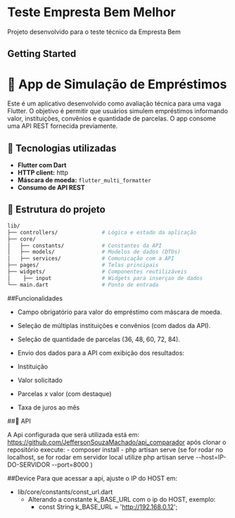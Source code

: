# Teste Empresta Bem Melhor

Projeto desenvolvido para o teste técnico da Empresta Bem

## Getting Started

# 📱 App de Simulação de Empréstimos

Este é um aplicativo desenvolvido como avaliação técnica para uma vaga Flutter. O objetivo é permitir que usuários simulem empréstimos informando valor, instituições, convênios e quantidade de parcelas. O app consome uma API REST fornecida previamente.

## 🔧 Tecnologias utilizadas

- **Flutter com Dart**
- **HTTP client:** http
- **Máscara de moeda:** `flutter_multi_formatter` 
- **Consumo de API REST**

## 📁 Estrutura do projeto

```bash
lib/
├── controllers/              # Lógica e estado da aplicação
├── core/
│   ├── constants/            # Constantes da API
│   ├── models/               # Modelos de dados (DTOs)
│   ├── services/             # Comunicação com a API 
├── pages/                    # Telas principais
├── widgets/                  # Componentes reutilizáveis
│    ├── input                # Widgets para inserçao de dados 
└── main.dart                 # Ponto de entrada

```
##Funcionalidades

- Campo obrigatório para valor do empréstimo com máscara de moeda.

- Seleção de múltiplas instituições e convênios (com dados da API).

- Seleção de quantidade de parcelas (36, 48, 60, 72, 84).

- Envio dos dados para a API com exibição dos resultados:

- Instituição

- Valor solicitado

- Parcelas x valor (com destaque)

- Taxa de juros ao mês

##🔗 API

A Api configurada que será utilizada está em: https://github.com/JeffersonSouzaMachado/api_comparador
após clonar o repositório execute:
    - composer install
    - php artisan serve (se for rodar no localhost, se for rodar em servidor local utilize php artisan serve --host=IP-DO-SERVIDOR --port=8000 )

##Device
Para que acessar a api, ajuste o IP do HOST em:
- lib/core/constants/const_url.dart
  - Alterando a constante k_BASE_URL com o ip do HOST, exemplo:
    - const String k_BASE_URL = 'http://192.168.0.12';